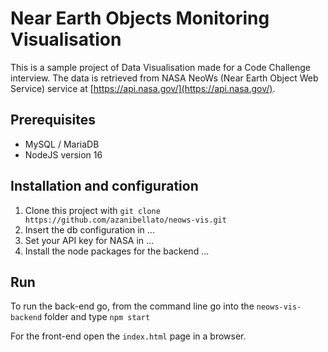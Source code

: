 # Near Earth Objects Monitoring Visualisation

This is a sample project of Data Visualisation made for a Code Challenge interview.
The data is retrieved from NASA NeoWs (Near Earth Object Web Service) service at [https://api.nasa.gov/](https://api.nasa.gov/).

## Prerequisites

- MySQL / MariaDB
- NodeJS version 16

## Installation and configuration

1. Clone this project with ```git clone https://github.com/azanibellato/neows-vis.git```
2. Insert the db configuration in ...
3. Set your API key for NASA  in ...
4. Install the node packages for the backend ...

## Run

To run the back-end go, from the command line go into the `neows-vis-backend` folder and type
``` npm start ```

For the front-end open the `index.html` page in a browser.
